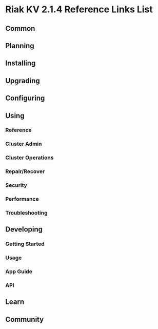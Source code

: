 
# Riak KV 2.1.4 Reference Links List


## Common

[downloads]: /riak/kv/2.1.4/downloads/
[install index]: /riak/kv/2.1.4/setup/installing
[upgrade index]: /riak/kv/2.1.4/upgrading
[plan index]: /riak/kv/2.1.4/planning
[config index]: /riak/2.1.4/using/configuring/
[config reference]: /riak/kv/2.1.4/configuring/reference/
[manage index]: /riak/kv/2.1.4/using/managing
[performance index]: /riak/kv/2.1.4/using/performance
[glossary vnode]: /riak/kv/2.1.4/learn/glossary/#vnode
[contact basho]: http://basho.com/contact/


## Planning

[plan index]: /riak/kv/2.1.4/setup/planning
[plan start]: /riak/kv/2.1.4/setup/planning/start
[plan backend]: /riak/kv/2.1.4/setup/planning/backend
[plan backend bitcask]: /riak/kv/2.1.4/setup/planning/backend/bitcask
[plan backend leveldb]: /riak/kv/2.1.4/setup/planning/backend/leveldb
[plan backend memory]: /riak/kv/2.1.4/setup/planning/backend/memory
[plan backend multi]: /riak/kv/2.1.4/setup/planning/backend/multi
[plan cluster capacity]: /riak/kv/2.1.4/setup/planning/cluster-capacity
[plan bitcask capacity]: /riak/kv/2.1.4/setup/planning/bitcask-capacity-calc
[plan best practices]: /riak/kv/2.1.4/setup/planning/best-practices
[plan future]: /riak/kv/2.1.4/setup/planning/future


## Installing

[install index]: /riak/kv/2.1.4/setup/installing
[install aws]: /riak/kv/2.1.4/setup/installing/amazon-web-services
[install debian & ubuntu]: /riak/kv/2.1.4/setup/installing/debian-ubuntu
[install freebsd]: /riak/kv/2.1.4/setup/installing/freebsd
[install mac osx]: /riak/kv/2.1.4/setup/installing/mac-osx
[install rhel & centos]: /riak/kv/2.1.4/setup/installing/rhel-centos
[install smartos]: /riak/kv/2.1.4/setup/installing/smartos
[install solaris]: /riak/kv/2.1.4/setup/installing/solaris
[install suse]: /riak/kv/2.1.4/setup/installing/suse
[install windows azure]: /riak/kv/2.1.4/setup/installing/windows-azure

[install source index]: /riak/kv/2.1.4/setup/installing/source
[install source erlang]: /riak/kv/2.1.4/setup/installing/source/erlang
[install source jvm]: /riak/kv/2.1.4/setup/installing/source/jvm

[install verify]: /riak/kv/2.1.4/setup/installing/verify


## Upgrading

[upgrade index]: /riak/kv/2.1.4/setup/upgrading
[upgrade checklist]: /riak/kv/2.1.4/setup/upgrading/checklist
[upgrade version]: /riak/kv/2.1.4/setup/upgrading/version
[upgrade cluster]: /riak/kv/2.1.4/setup/upgrading/cluster
[upgrade mdc]: /riak/kv/2.1.4/setup/upgrading/multi-datacenter
[upgrade downgrade]: /riak/kv/2.1.4/setup/upgrading/downgrade


## Configuring

[config index]: /riak/kv/2.1.4/configuring
[config basic]: /riak/kv/2.1.4/configuring/basic
[config backend]: /riak/kv/2.1.4/configuring/backend
[config manage]: /riak/kv/2.1.4/configuring/managing
[config reference]: /riak/kv/2.1.4/configuring/reference/
[config strong consistency]: /riak/kv/2.1.4/configuring/strong-consistency
[config load balance]: /riak/kv/2.1.4/configuring/load-balancing-proxy
[config mapreduce]: /riak/kv/2.1.4/configuring/map-reduce
[config search]: /riak/kv/2.1.4/configuring/search/

[config v3 mdc]: /riak/kv/2.1.4/configuring/v3-multi-datacenter
[config v3 nat]: /riak/kv/2.1.4/configuring/v3-multi-datacenter/nat
[config v3 quickstart]: /riak/kv/2.1.4/configuring/v3-multi-datacenter/quick-start
[config v3 ssl]: /riak/kv/2.1.4/configuring/v3-multi-datacenter/ssl

[config v2 mdc]: /riak/kv/2.1.4/configuring/v2-multi-datacenter
[config v2 nat]: /riak/kv/2.1.4/configuring/v2-multi-datacenter/nat
[config v2 quickstart]: /riak/kv/2.1.4/configuring/v2-multi-datacenter/quick-start
[config v2 ssl]: /riak/kv/2.1.4/configuring/v2-multi-datacenter/ssl



## Using

[use index]: /riak/kv/2.1.4/using/
[use admin commands]: /riak/kv/2.1.4/using/cluster-admin-commands
[use running cluster]: /riak/kv/2.1.4/using/running-a-cluster

### Reference

[use ref bucket types]: /riak/kv/2.1.4/using/reference/bucket-types
[use ref custom code]: /riak/kv/2.1.4/using/reference/custom-code
[use ref handoff]: /riak/kv/2.1.4/using/reference/handoff
[use ref monitoring]: /riak/kv/2.1.4/using/reference/monitoring
[use ref search]: /riak/kv/2.1.4/using/reference/search
[use ref 2i]: /riak/kv/2.1.4/using/reference/secondary-indexes
[use ref snmp]: /riak/kv/2.1.4/using/reference/snmp
[use ref strong consistency]: /riak/2.1.4/using/reference/strong-consistency
[use ref jmx]: /riak/kv/2.1.4/using/reference/jmx
[use ref obj del]: /riak/kv/2.1.4/using/reference/object-deletion/
[use ref v3 mdc]: /riak/kv/2.1.4/using/reference/v3-multi-datacenter
[use ref v2 mdc]: /riak/kv/2.1.4/using/reference/v2-multi-datacenter

### Cluster Admin

[use admin index]: /riak/kv/2.1.4/using/admin/
[use admin commands]: /riak/kv/2.1.4/using/admin/commands/
[use admin riak cli]: /riak/kv/2.1.4/using/admin/riak-cli/
[use admin riak-admin]: /riak/kv/2.1.4/using/admin/riak-admin/
[use admin riak control]: /riak/kv/2.1.4/using/admin/riak-control/

### Cluster Operations

[cluster ops add remove node]: /riak/kv/2.1.4/using/cluster-operations/adding-removing-nodes
[cluster ops inspect node]: /riak/kv/2.1.4/using/cluster-operations/inspecting-node
[cluster ops change info]: /riak/kv/2.1.4/using/cluster-operations/changing-cluster-info
[cluster ops load balance]: /riak/kv/2.1.4/using/cluster-operations/load-balancing
[cluster ops bucket types]: /riak/kv/2.1.4/using/cluster-operations/bucket-types
[cluster ops handoff]: /riak/kv/2.1.4/using/cluster-operations/handoff
[cluster ops log]: /riak/kv/2.1.4/using/cluster-operations/logging
[cluster ops obj del]: /riak/kv/2.1.4/using/reference/object-deletion
[cluster ops backup]: /riak/kv/2.1.4/using/cluster-operations/backing-up
[cluster ops mdc]: /riak/kv/2.1.4/using/cluster-operations/multi-datacenter
[cluster ops strong consistency]: /riak/kv/2.1.4/using/cluster-operations/strong-consistency
[cluster ops 2i]: /riak/kv/2.1.4/using/cluster-operations/secondary-indexes
[cluster ops v3 mdc]: /riak/kv/2.1.4/using/cluster-operations/v3-multi-datacenter
[cluster ops v2 mdc]: /riak/kv/2.1.4/using/cluster-operations/v2-multi-datacenter

### Repair/Recover

[repair recover index]: /riak/kv/2.1.4/repair-recovery
[repair recover fail]: /riak/kv/2.1.4/repair-recovery/failure-recovery/

### Security

[security index]: /riak/kv/2.1.4/using/security/
[security basics]: /riak/kv/2.1.4/using/security/basics
[security managing]: /riak/kv/2.1.4/using/security/managing-sources/

### Performance

[perf index]: /riak/kv/2.1.4/using/performance/
[perf benchmark]: /riak/kv/2.1.4/using/performance/benchmarking
[perf open files]: /riak/kv/2.1.4/using/performance/open-files-limit/
[perf erlang]: /riak/kv/2.1.4/using/performance/erlang
[perf aws]: /riak/kv/2.1.4/using/performance/amazon-web-services
[perf latency checklist]: /riak/kv/2.1.4/using/performance/latency-reduction-checklist

### Troubleshooting

[troubleshoot http]: /riak/kv/2.1.4/using/troubleshooting/http-204


## Developing

[dev index]: /riak/kv/2.1.4/developing
[dev client libraries]: /riak/kv/2.1.4/developing/client-libraries
[dev data model]: /riak/kv/2.1.4/developing/data-modeling
[dev data types]: /riak/kv/2.1.4/developing/data-types
[dev kv model]: /riak/kv/2.1.4/developing/key-value-modeling

### Getting Started

[getting started]: /riak/kv/2.1.4/developing/getting-started
[getting started java]: /riak/kv/2.1.4/developing/getting-started/java
[getting started ruby]: /riak/kv/2.1.4/developing/getting-started/ruby
[getting started python]: /riak/kv/2.1.4/developing/getting-started/python
[getting started php]: /riak/kv/2.1.4/developing/getting-started/php
[getting started csharp]: /riak/kv/2.1.4/developing/getting-started/csharp
[getting started nodejs]: /riak/kv/2.1.4/developing/getting-started/nodejs
[getting started erlang]: /riak/kv/2.1.4/developing/getting-started/erlang
[getting started golang]: /riak/kv/2.1.4/developing/getting-started/golang

[obj model java]: /riak/kv/2.1.4/developing/getting-started/java/object-modeling
[obj model ruby]: /riak/kv/2.1.4/developing/getting-started/ruby/object-modeling
[obj model python]: /riak/kv/2.1.4/developing/getting-started/python/object-modeling
[obj model csharp]: /riak/kv/2.1.4/developing/getting-started/csharp/object-modeling
[obj model nodejs]: /riak/kv/2.1.4/developing/getting-started/nodejs/object-modeling
[obj model erlang]: /riak/kv/2.1.4/developing/getting-started/erlang/object-modeling
[obj model golang]: /riak/kv/2.1.4/developing/getting-started/golang/object-modeling

### Usage

[usage index]: /riak/kv/2.1.4/developing/usage
[usage bucket types]: /riak/kv/2.1.4/developing/usage/bucket-types/
[usage commit hooks]: /riak/kv/2.1.4/developing/usage/commit-hooks/
[usage conflict resolution]: /riak/kv/2.1.4/developing/usage/conflict-resolution
[usage content types]: /riak/kv/2.1.4/developing/usage/content-types
[usage create objects]: /riak/kv/2.1.4/developing/usage/create-objects
[usage custom extractors]: /riak/kv/2.1.4/developing/usage/custom-extractors
[usage delete objects]: /riak/kv/2.1.4/developing/usage/deleting-objects
[usage mapreduce]: /riak/kv/2.1.4/developing/usage/mapreduce
[usage search]: /riak/kv/2.1.4/developing/usage/search
[usage search schema]: /riak/kv/2.1.4/developing/usage/search-schemas
[usage search data types]: /riak/kv/2.1.4/developing/usage/searching-data-types
[usage 2i]: /riak/kv/2.1.4/developing/usage/secondary-indexes
[usage update objects]: /riak/kv/2.1.4/developing/usage/updating-objects

### App Guide

[apps mapreduce]: /riak/kv/2.1.4/developing/app-guide/advanced-mapreduce
[apps replication properties]: /riak/kv/2.1.4/developing/app-guide/replication-properties
[apps strong consistency]: /riak/kv/2.1.4/developing/app-guide/strong-consistency
[apps write once]: /riak/kv/2.1.4/developing/app-guide/write-once

### API

[dev api backend]: /riak/kv/2.1.4/developing/api/backend
[dev api http]: /riak/kv/2.1.4/developing/api/http
[dev api http status]: /riak/kv/2.1.4/developing/api/http/status
[dev api pbc]: /riak/kv/2.1.4/developing/api/protocol-buffers/


## Learn

[learn new nosql]: /riak/kv/learn/new-to-nosql
[learn use cases]: /riak/kv/learn/use-cases
[learn why riak]: /riak/kv/learn/why-riak-kv

[glossary]: /riak/kv/2.1.4/learn/glossary/
[glossary aae]: /riak/kv/2.1.4/learn/glossary/#active-anti-entropy-aae
[glossary read rep]: /riak/kv/2.1.4/learn/glossary/#read-repair
[glossary vnode]: /riak/kv/2.1.4/learn/glossary/#vnode

[concept aae]: /riak/kv/2.1.4/learn/concepts/active-anti-entropy/
[concept buckets]: /riak/kv/2.1.4/learn/concepts/buckets
[concept cap neg]: /riak/kv/2.1.4/learn/concepts/capability-negotiation
[concept causal context]: /riak/kv/2.1.4/learn/concepts/causal-context/
[concept clusters]: /riak/kv/2.1.4/learn/concepts/clusters/
[concept crdts]: /riak/kv/2.1.4/learn/concepts/crdts
[concept eventual consistency]: /riak/kv/2.1.4/learn/concepts/eventual-consistency
[concept keys objects]: /riak/kv/2.1.4/learn/concepts/keys-and-objects
[concept replication]: /riak/kv/2.1.4/learn/concepts/replication
[concept strong consistency]: /riak/kv/2.1.4/learn/concepts/strong-consistency
[concept vnodes]: /riak/kv/2.1.4/learn/concepts/vnodes



## Community

[community]: /community
[community projects]: /community/projects
[reporting bugs]: /community/reporting-bugs
[taishi]: /community/taishi

